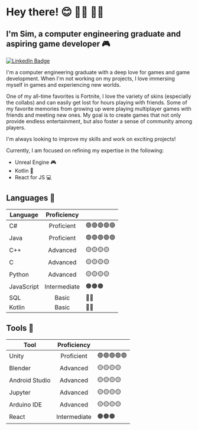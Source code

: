 # Hey there! 😊 🏳️‍⚧️ 🏳️‍🌈
## I'm Sim, a computer engineering graduate and aspiring game developer 🎮

[![LinkedIn Badge](https://img.shields.io/badge/LinkedIn-Profile-informational?style=flat-square&logo=linkedin&logoColor=white&color=0D76A8)](https://www.linkedin.com/in/sim-sealy/)

I'm a computer engineering graduate with a deep love for games and game development. When I'm not working on my projects, I love immersing myself in games and experiencing new worlds. 

One of my all-time favorites is Fortnite, I love the variety of skins (especially the collabs) and can easily get lost for hours playing with friends. Some of my favorite memories from growing up were playing multiplayer games with friends and meeting new ones. My goal is to create games that not only provide endless entertainment, but also foster a sense of community among players. 

I'm always looking to improve my skills and work on exciting projects!

Currently, I am focused on refining my expertise in the following:
- Unreal Engine 🎮
- Kotlin 📱
- React for JS 💻

## Languages 💬

| Language       | Proficiency   ||
| -------------  |:-------------:|---|
| C#             | Proficient    |🟢🟢🟢🟢🟢|
| Java           | Proficient    |🟢🟢🟢🟢🟢|
| C++            | Advanced      |🟡🟡🟡🟡|
| C              | Advanced      |🟡🟡🟡🟡|
| Python         | Advanced      |🟡🟡🟡🟡|
| JavaScript     | Intermediate  |🟠🟠🟠|
| SQL            | Basic         |🔴🔴|
| Kotlin         | Basic         |🔴🔴|

## Tools 🔧

| Tool           | Proficiency   ||
| -------------  |:-------------:|---|
| Unity          | Proficient    |🟢🟢🟢🟢🟢|
| Blender        | Advanced      |🟡🟡🟡🟡|
| Android Studio | Advanced      |🟡🟡🟡🟡|
| Jupyter        | Advanced      |🟡🟡🟡🟡|
| Arduino IDE    | Advanced      |🟡🟡🟡🟡|
| React          | Intermediate  |🟠🟠🟠|
